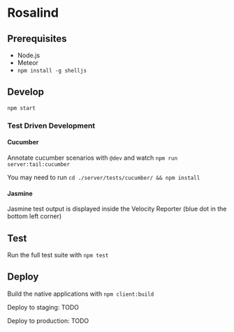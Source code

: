 # Rosalind

## Prerequisites

 - Node.js
 - Meteor
 - `npm install -g shelljs`

## Develop

`npm start`

### Test Driven Development

#### Cucumber

Annotate cucumber scenarios with `@dev` and watch `npm run server:tail:cucumber`

You may need to run `cd ./server/tests/cucumber/ && npm install`

#### Jasmine

Jasmine test output is displayed inside the Velocity Reporter (blue dot in the bottom left corner)

## Test

Run the full test suite with `npm test`

## Deploy

Build the native applications with `npm client:build`

Deploy to staging: TODO

Deploy to production: TODO
